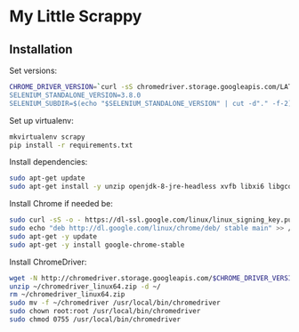 # My Little Scrappy

## Installation

Set versions:

```bash
CHROME_DRIVER_VERSION=`curl -sS chromedriver.storage.googleapis.com/LATEST_RELEASE'
SELENIUM_STANDALONE_VERSION=3.8.0
SELENIUM_SUBDIR=$(echo "$SELENIUM_STANDALONE_VERSION" | cut -d"." -f-2)
```

Set up virtualenv:
```bash
mkvirtualenv scrapy
pip install -r requirements.txt
```

Install dependencies:
```bash
sudo apt-get update
sudo apt-get install -y unzip openjdk-8-jre-headless xvfb libxi6 libgconf-2-4
```

Install Chrome if needed be:
```bash
sudo curl -sS -o - https://dl-ssl.google.com/linux/linux_signing_key.pub | apt-key add
sudo echo "deb http://dl.google.com/linux/chrome/deb/ stable main" >> /etc/apt/sources.list.d/google-chrome.list
sudo apt-get -y update
sudo apt-get -y install google-chrome-stable
```

Install ChromeDriver:

```bash
wget -N http://chromedriver.storage.googleapis.com/$CHROME_DRIVER_VERSION/chromedriver_linux64.zip -P ~/
unzip ~/chromedriver_linux64.zip -d ~/
rm ~/chromedriver_linux64.zip
sudo mv -f ~/chromedriver /usr/local/bin/chromedriver
sudo chown root:root /usr/local/bin/chromedriver
sudo chmod 0755 /usr/local/bin/chromedriver
```